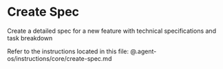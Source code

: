 # Create Spec

Create a detailed spec for a new feature with technical specifications and task breakdown

Refer to the instructions located in this file: @.agent-os/instructions/core/create-spec.md
